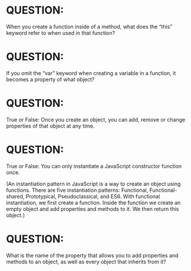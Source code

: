 # QUESTION:

When you create a function inside of a method, what does the “this” keyword refer to when used in that function?

# QUESTION:

If you omit the “var” keyword when creating a variable in a function, it becomes a property of what object?

# QUESTION:

True or False: Once you create an object, you can add, remove or change properties of that object at any time.

# QUESTION:

True or False: You can only instantiate a JavaScript constructor function once.

(An instantiation pattern in JavaScript is a way to create an object using functions. There are five instantiation patterns: Functional, Functional-shared, Prototypical, Pseudoclassical, and ES6.
With functional instantiation, we first create a function. Inside the function we create an empty object and add properties and methods to it. We then return this object.)

# QUESTION:

What is the name of the property that allows you to add properties and methods to an object, as well as every object that inherits from it?

